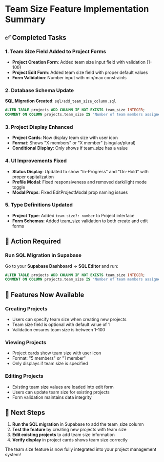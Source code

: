 # Team Size Feature Implementation Summary

## ✅ Completed Tasks

### 1. Team Size Field Added to Project Forms
- **Project Creation Form**: Added team size input field with validation (1-100)
- **Project Edit Form**: Added team size field with proper default values
- **Form Validation**: Number input with min/max constraints

### 2. Database Schema Update
**SQL Migration Created**: `sql/add_team_size_column.sql`
```sql
ALTER TABLE projects ADD COLUMN IF NOT EXISTS team_size INTEGER;
COMMENT ON COLUMN projects.team_size IS 'Number of team members assigned to this project';
```

### 3. Project Display Enhanced
- **Project Cards**: Now display team size with user icon
- **Format**: Shows "X members" or "X member" (singular/plural)
- **Conditional Display**: Only shows if team_size has a value

### 4. UI Improvements Fixed
- **Status Display**: Updated to show "In-Progress" and "On-Hold" with proper capitalization
- **Profile Modal**: Fixed responsiveness and removed dark/light mode toggle
- **Modal Props**: Fixed EditProjectModal prop naming issues

### 5. Type Definitions Updated
- **Project Type**: Added `team_size?: number` to Project interface
- **Form Schemas**: Added team_size validation to both create and edit forms

## 🔧 Action Required

### Run SQL Migration in Supabase
Go to your **Supabase Dashboard** → **SQL Editor** and run:
```sql
ALTER TABLE projects ADD COLUMN IF NOT EXISTS team_size INTEGER;
COMMENT ON COLUMN projects.team_size IS 'Number of team members assigned to this project';
```

## 🎯 Features Now Available

### Creating Projects
- Users can specify team size when creating new projects
- Team size field is optional with default value of 1
- Validation ensures team size is between 1-100

### Viewing Projects
- Project cards show team size with user icon
- Format: "5 members" or "1 member"
- Only displays if team size is specified

### Editing Projects
- Existing team size values are loaded into edit form
- Users can update team size for existing projects
- Form validation maintains data integrity

## 🚀 Next Steps

1. **Run the SQL migration** in Supabase to add the team_size column
2. **Test the feature** by creating new projects with team size
3. **Edit existing projects** to add team size information
4. **Verify display** in project cards shows team size correctly

The team size feature is now fully integrated into your project management system!
